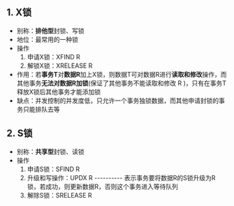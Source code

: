 ## 1. X锁
- 别称：**排他型**封锁、写锁
- 地位：最常用的一种锁
- 操作
	1. 申请X锁：XFIND R
	2. 解锁X锁：XRELEASE R
- 作用：若**事务T**对**数据R**加上X锁，则数据T可对数据R进行**读取和修改**操作，而其他事务**无法对数据R加锁**(保证了其他事务不能读取和修改 R )，只有在事务T释放X锁后其他事务才能添加锁
- 缺点：并发控制的并发度低，只允许一个事务独锁数据，而其他申请封锁的事务只能排队去等
## 2. S锁
- 别称：**共享型**封锁、读锁
- 操作
	1. 申请S锁：SFIND R
	2. 升级和写操作：UPDX R ---------- 表示事务要将数据R的S锁升级为R锁，若成功，则更新数据R，否则这个事务进入等待队列
	3. 解除S锁：SRELEASE R